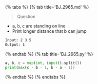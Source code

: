 {% tabs %}
{% tab title='BJ_2965.md' %}

> Question

* a, b, c are standing on line
* Print longer distance that b can jump

```txt
Input: 2 3 5
Output: 1
```

{% endtab %}
{% tab title='BJ_2965.py' %}

```py
a, b, c = map(int, input().split())
print(max(c - b - 1, b - a - 1))
```

{% endtab %}
{% endtabs %}
